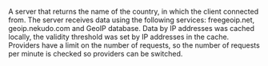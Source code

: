 A server that returns the name of the country, in which the client connected from. The server receives data using the following services: freegeoip.net, geoip.nekudo.com and GeoIP database. Data by IP addresses was cached locally, the validity threshold was set by IP addresses in the cache. Providers have a limit on the number of requests, so the number of requests per minute is checked so providers can be switched.
